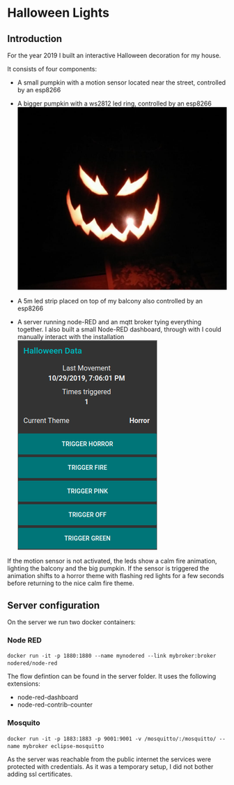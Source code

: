 # Halloween Lights

## Introduction

For the year 2019 I built an interactive Halloween decoration for my house.

It consists of four components:
- A small pumpkin with a motion sensor located near the street, controlled by an esp8266

- A bigger pumpkin with a ws2812 led ring, controlled by an esp8266
![Pumpkin](https://raw.githubusercontent.com/nixrod/halloween-lights/master/img/pumpkin.png)

- A 5m led strip placed on top of my balcony also controlled by an esp8266

- A server running node-RED and an mqtt broker tying everything together. I also
built a small Node-RED dashboard, through with I could manually interact with the
installation
![Dashboard Screenshot](https://raw.githubusercontent.com/nixrod/halloween-lights/master/img/dashboard.png)

If the motion sensor is not activated, the leds show a calm fire animation,
lighting the balcony and the big pumpkin. If the sensor is triggered the animation
shifts to a horror theme with flashing red lights for a few seconds before
returning to the nice calm fire theme.


## Server configuration
On the server we run two docker containers:

### Node RED

`docker run -it -p 1880:1880 --name mynodered --link mybroker:broker nodered/node-red`

The flow defintion can be found in the server folder.
It uses the following extensions:
- node-red-dashboard
- node-red-contrib-counter

### Mosquito

`docker run -it -p 1883:1883 -p 9001:9001 -v /mosquitto/:/mosquitto/ --name mybroker eclipse-mosquitto`

As the server was reachable from the public internet the services were protected with
credentials. As it was a temporary setup, I did not bother adding ssl certificates.
